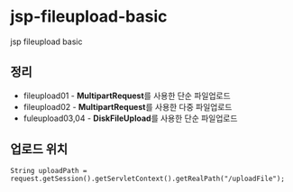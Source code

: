 # jsp-fileupload-basic

jsp fileupload basic  
  
  
## 정리

* fileupload01 - **MultipartRequest**를 사용한 단순 파일업로드
* fileupload02 - **MultipartRequest**를 사용한 다중 파일업로드
* fuleupload03,04 - **DiskFileUpload**를 사용한 단순 파일업로드 

## 업로드 위치

```
String uploadPath = request.getSession().getServletContext().getRealPath("/uploadFile");
```
  
